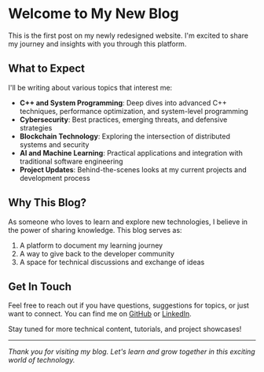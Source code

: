 # Welcome to My New Blog

This is the first post on my newly redesigned website. I'm excited to share my journey and insights with you through this platform.

## What to Expect

I'll be writing about various topics that interest me:

- **C++ and System Programming**: Deep dives into advanced C++ techniques, performance optimization, and system-level programming
- **Cybersecurity**: Best practices, emerging threats, and defensive strategies
- **Blockchain Technology**: Exploring the intersection of distributed systems and security
- **AI and Machine Learning**: Practical applications and integration with traditional software engineering
- **Project Updates**: Behind-the-scenes looks at my current projects and development process

## Why This Blog?

As someone who loves to learn and explore new technologies, I believe in the power of sharing knowledge. This blog serves as:

1. A platform to document my learning journey
2. A way to give back to the developer community
3. A space for technical discussions and exchange of ideas

## Get In Touch

Feel free to reach out if you have questions, suggestions for topics, or just want to connect. You can find me on [GitHub](https://github.com/Kooriii) or [LinkedIn](https://www.linkedin.com/in/alvin-koori/).

Stay tuned for more technical content, tutorials, and project showcases!

---

*Thank you for visiting my blog. Let's learn and grow together in this exciting world of technology.*